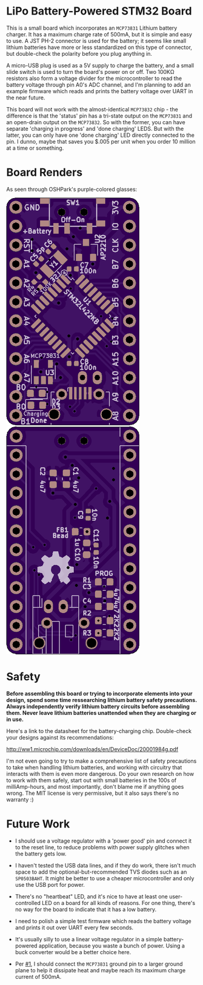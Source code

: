 # LiPo Battery-Powered STM32 Board

This is a small board which incorporates an `MCP73831` Lithium battery charger. It has a maximum charge rate of 500mA, but it is simple and easy to use. A JST PH-2 connector is used for the battery; it seems like small lithium batteries have more or less standardized on this type of connector, but double-check the polarity before you plug anything in.

A micro-USB plug is used as a 5V supply to charge the battery, and a small slide switch is used to turn the board's power on or off. Two 100KΩ resistors also form a voltage divider for the microcontroller to read the battery voltage through pin A0's ADC channel, and I'm planning to add an example firmware which reads and prints the battery voltage over UART in the near future.

This board will not work with the almost-identical `MCP73832` chip - the difference is that the 'status' pin has a tri-state output on the `MCP73831` and an open-drain output on the `MCP73832`. So with the former, you can have separate 'charging in progress' and 'done charging' LEDS. But with the latter, you can only have one 'done charging' LED directly connected to the pin. I dunno, maybe that saves you $.005 per unit when you order 10 million at a time or something.

# Board Renders

As seen through OSHPark's purple-colored glasses:

![Top](renders/board_top.png)
![Bottom](renders/board_bot.png)

# Safety

**Before assembling this board or trying to incorporate elements into your design, spend some time ressearching lithium battery safety precautions. Always independently verify lithium battery circuits before assembling them. Never leave lithium batteries unattended when they are charging or in use.**

Here's a link to the datasheet for the battery-charging chip. Double-check your designs against its recommendations:

http://ww1.microchip.com/downloads/en/DeviceDoc/20001984g.pdf

I'm not even going to try to make a comprehensive list of safety precautions to take when handling lithium batteries, and working with circuitry that interacts with them is even more dangerous. Do your own research on how to work with them safely, start out with small batteries in the 100s of milliAmp-hours, and most importantly, don't blame me if anything goes wrong. The MIT license is very permissive, but it also says there's no warranty :)

# Future Work

* I should use a voltage regulator with a 'power good' pin and connect it to the reset line, to reduce problems with power supply glitches when the battery gets low.

* I haven't tested the USB data lines, and if they do work, there isn't much space to add the optional-but-recommended TVS diodes such as an `SP0503BAHT`. It might be better to use a cheaper microcontroller and only use the USB port for power.

* There's no "heartbeat" LED, and it's nice to have at least one user-controlled LED on a board for all kinds of reasons. For one thing, there's no way for the board to indicate that it has a low battery.

* I need to polish a simple test firmware which reads the battery voltage and prints it out over UART every few seconds.

* It's usually silly to use a linear voltage regulator in a simple battery-powered application, because you waste a bunch of power. Using a buck converter would be a better choice here.

* Per [#1](https://github.com/WRansohoff/STM32_LiPo_Example/issues/1), I should connect the `MCP73831` ground pin to a larger ground plane to help it dissipate heat and maybe reach its maximum charge current of 500mA.
